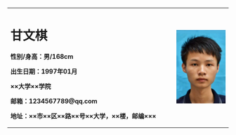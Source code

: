 <table border="0">
  <tr>
    <td width="75%">
      <h1>甘文棋</h1>
      <p><b>性别/身高：男/168cm</b>     <p><b>出生日期：1997年01月</b></p>
      <p><b>××大学××学院</b></p>
      <p><b>邮箱：1234567789@qq.com</b></p>
      <p><b>地址：××市××区××路××号××大学，××楼，邮编×××</b></p>
    </td>
    <td width="25%">
      <img src="/chesschess.png" width="100%">      
    </td>
  </tr>
</table>
